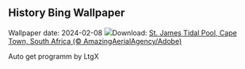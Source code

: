 ## History Bing Wallpaper
Wallpaper date: 2024-02-08
![](https://www.bing.com/th?id=OHR.StJamesPool_EN-CA4005235851_UHD.jpg&w=1000)Download: [St. James Tidal Pool, Cape Town, South Africa (© AmazingAerialAgency/Adobe)](https://www.bing.com/th?id=OHR.StJamesPool_EN-CA4005235851_UHD.jpg)

Auto get programm by LtgX
